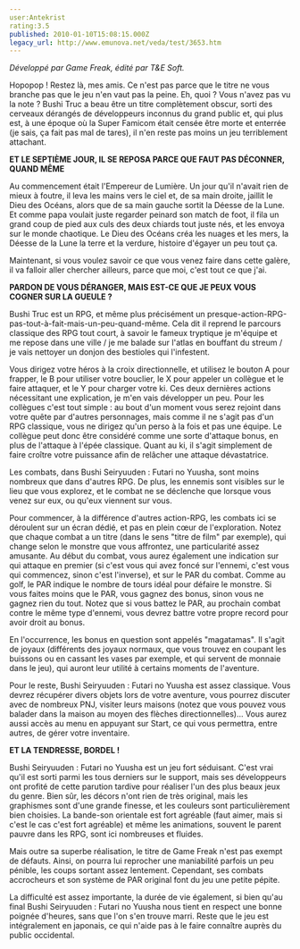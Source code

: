 ```yaml
---
user:Antekrist
rating:3.5
published: 2010-01-10T15:08:15.000Z
legacy_url: http://www.emunova.net/veda/test/3653.htm
---
```

_Développé par Game Freak, édité par T&E Soft._  

  

Hopopop ! Restez là, mes amis. Ce n'est pas parce que le titre ne vous branche pas que le jeu n'en vaut pas la peine. Eh, quoi ? Vous n'avez pas vu la note ? Bushi Truc a beau être un titre complètement obscur, sorti des cerveaux dérangés de développeurs inconnus du grand public et, qui plus est, à une époque où la Super Famicom était censée être morte et enterrée (je sais, ça fait pas mal de tares), il n'en reste pas moins un jeu terriblement attachant.  

  

**ET LE SEPTIÈME JOUR, IL SE REPOSA PARCE QUE FAUT PAS DÉCONNER, QUAND MÊME**  

Au commencement était l'Empereur de Lumière. Un jour qu'il n'avait rien de mieux à foutre, il leva les mains vers le ciel et, de sa main droite, jaillit le Dieu des Océans, alors que de sa main gauche sortit la Déesse de la Lune. Et comme papa voulait juste regarder peinard son match de foot, il fila un grand coup de pied aux culs des deux chiards tout juste nés, et les envoya sur le monde chaotique. Le Dieu des Océans créa les nuages et les mers, la Déesse de la Lune la terre et la verdure, histoire d'égayer un peu tout ça.  

Maintenant, si vous voulez savoir ce que vous venez faire dans cette galère, il va falloir aller chercher ailleurs, parce que moi, c'est tout ce que j'ai.  

  

**PARDON DE VOUS DÉRANGER, MAIS EST-CE QUE JE PEUX VOUS COGNER SUR LA GUEULE ?**  

Bushi Truc est un RPG, et même plus précisément un presque-action-RPG-pas-tout-à-fait-mais-un-peu-quand-même. Cela dit il reprend le parcours classique des RPG tout court, à savoir le fameux tryptique je m'équipe et me repose dans une ville / je me balade sur l'atlas en bouffant du streum / je vais nettoyer un donjon des bestioles qui l'infestent.  

Vous dirigez votre héros à la croix directionnelle, et utilisez le bouton A pour frapper, le B pour utiliser votre bouclier, le X pour appeler un collègue et le faire attaquer, et le Y pour charger votre ki. Ces deux dernières actions nécessitant une explication, je m'en vais développer un peu. Pour les collègues c'est tout simple : au bout d'un moment vous serez rejoint dans votre quête par d'autres personnages, mais comme il ne s'agit pas d'un RPG classique, vous ne dirigez qu'un perso à la fois et pas une équipe. Le collègue peut donc être considéré comme une sorte d'attaque bonus, en plus de l'attaque à l'épée classique. Quant au ki, il s'agit simplement de faire croître votre puissance afin de relâcher une attaque dévastatrice.  

Les combats, dans Bushi Seiryuuden : Futari no Yuusha, sont moins nombreux que dans d'autres RPG. De plus, les ennemis sont visibles sur le lieu que vous explorez, et le combat ne se déclenche que lorsque vous venez sur eux, ou qu'eux viennent sur vous.  

Pour commencer, à la différence d'autres action-RPG, les combats ici se déroulent sur un écran dédié, et pas en plein cœur de l'exploration. Notez que chaque combat a un titre (dans le sens "titre de film" par exemple), qui change selon le monstre que vous affrontez, une particularité assez amusante. Au début du combat, vous aurez également une indication sur qui attaque en premier (si c'est vous qui avez foncé sur l'ennemi, c'est vous qui commencez, sinon c'est l'inverse), et sur le PAR du combat. Comme au golf, le PAR indique le nombre de tours idéal pour défaire le monstre. Si vous faites moins que le PAR, vous gagnez des bonus, sinon vous ne gagnez rien du tout. Notez que si vous battez le PAR, au prochain combat contre le même type d'ennemi, vous devrez battre votre propre record pour avoir droit au bonus.  

En l'occurrence, les bonus en question sont appelés "magatamas". Il s'agit de joyaux (différents des joyaux normaux, que vous trouvez en coupant les buissons ou en cassant les vases par exemple, et qui servent de monnaie dans le jeu), qui auront leur utilité à certains moments de l'aventure.  

Pour le reste, Bushi Seiryuuden : Futari no Yuusha est assez classique. Vous devrez récupérer divers objets lors de votre aventure, vous pourrez discuter avec de nombreux PNJ, visiter leurs maisons (notez que vous pouvez vous balader dans la maison au moyen des flèches directionnelles)... Vous aurez aussi accès au menu en appuyant sur Start, ce qui vous permettra, entre autres, de gérer votre inventaire.  

  

**ET LA TENDRESSE, BORDEL !**  

Bushi Seiryuuden : Futari no Yuusha est un jeu fort séduisant. C'est vrai qu'il est sorti parmi les tous derniers sur le support, mais ses développeurs ont profité de cette parution tardive pour réaliser l'un des plus beaux jeux du genre. Bien sûr, les décors n'ont rien de très original, mais les graphismes sont d'une grande finesse, et les couleurs sont particulièrement bien choisies. La bande-son orientale est fort agréable (faut aimer, mais si c'est le cas c'est fort agréable) et même les animations, souvent le parent pauvre dans les RPG, sont ici nombreuses et fluides.  

Mais outre sa superbe réalisation, le titre de Game Freak n'est pas exempt de défauts. Ainsi, on pourra lui reprocher une maniabilité parfois un peu pénible, les coups sortant assez lentement. Cependant, ses combats accrocheurs et son système de PAR original font du jeu une petite pépite.  

La difficulté est assez importante, la durée de vie également, si bien qu'au final Bushi Seiryuuden : Futari no Yuusha nous tient en respect une bonne poignée d'heures, sans que l'on s'en trouve marri. Reste que le jeu est intégralement en japonais, ce qui n'aide pas à le faire connaître auprès du public occidental.